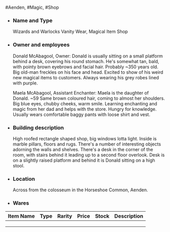 #Aenden, #Magic, #Shop

- ### Name and Type
	Wizards and Warlocks Vanity Wear, Magical Item Shop


- ### Owner and employees
	Donald McAbagool, Owner:
		Donald is usually sitting on a small platform behind a desk, covering his round stomach. He's somewhat tan, bald, with pointy brown eyebrows and facial hair. Probably ~350 years old. Big old-man freckles on his face and head. Excited to show of his weird new magical items to customers. Always wearing his grey robes lined with purple.
		
	Maela McAbagool, Assistant Enchanter:
		Maela is the daughter of Donald. ~59 Same brown coloured hair, coming to almost her shoulders. Big blue eyes, chubby cheeks, warm smile. Learning enchanting and magic from her dad and helps with the store. Hungry for knowledge. Usually wears comfortable baggy pants with loose shirt and vest.  

- ### Building description
	High roofed rectangle shaped shop, big windows lotta light. Inside is marble pillars, floors and rugs. There's a number of interesting objects adorning the walls and shelves. There's a desk in the corner of the room, with stairs behind it leading up to a second floor overlook. Desk is on a slightly raised platform and behind it is Donald sitting on a high stool. 


- ### Location
	Across from the colosseum in the Horseshoe Common, Aenden.



- ### Wares




| Item Name | Type | Rarity | Price | Stock |  Description   | 
| --------- | ---- | ------ | ----- | ----- | --- |
|           |      |        |       |       |     |
|           |      |        |       |       |     |
|           |      |        |       |       |     |
